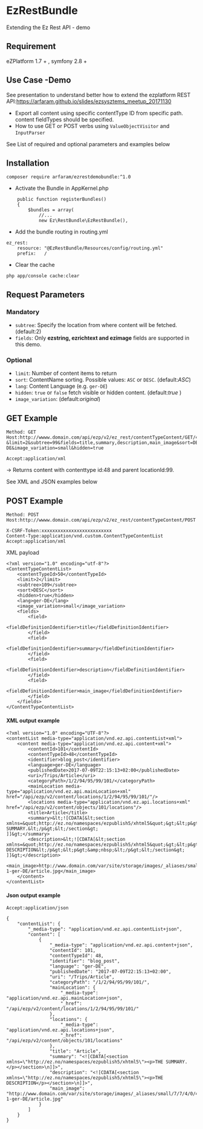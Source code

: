 # EzRestBundle

Extending the Ez Rest API - demo 

## Requirement

eZPlatform 1.7 + , symfony 2.8 +

## Use Case -Demo

See presentation to understand better how to extend the ezplatform REST API:https://arfaram.github.io/slides/ezsysztems_meetup_20171130

- Export all content using specific contentType ID from specific path. content fieldTypes should be specified.
- How to use GET or POST verbs using `ValueObjectVisitor` and `InputParser`

 See List of required and optional parameters and examples below
 
## Installation

```
composer require arfaram/ezrestdemobundle:^1.0
```

- Activate the Bundle in AppKernel.php

```
    public function registerBundles()
    {
        $bundles = array(
            //...
            new Ez\RestBundle\EzRestBundle(),

```

- Add the bundle routing in routing.yml
```
ez_rest:
    resource: "@EzRestBundle/Resources/config/routing.yml"
    prefix:   /
```

- Clear the cache
```
php app/console cache:clear
```

## Request Parameters


### Mandatory
- `subtree`:  Specify the location from where content will be fetched.(default:2)
- `fields`: Only **ezstring, ezrichtext and ezimage** fields are supported in this demo. 

### Optional
- `limit`: Number of content items to return
- `sort`: ContentName sorting. Possible values: `ASC` or `DESC`. (default:*ASC*) 
- `lang`: Content Language (e.g. `ger-DE`)
- `hidden`: `true` or `false` fetch visible or hidden content. (default:*true* )
- `image_variation`: (default:*original*)

## GET Example

```
Method: GET
Host:http://wwww.domain.com/api/ezp/v2/ez_rest/contentTypeContent/GET/48?&limit=2&subtree=99&fields=title,summary,description,main_image&sort=DESC&lang=ger-DE&image_variation=small&hidden=true

Accept:application/xml
```
-> Returns content with contenttype id:48 and parent locationId:99. 

See XML and JSON examples below

## POST Example
```
Method: POST
Host:http://wwww.domain.com/api/ezp/v2/ez_rest/contentTypeContent/POST

X-CSRF-Token:xxxxxxxxxxxxxxxxxxxxxxxxxx
Content-Type:application/vnd.custom.ContentTypeContentList
Accept:application/xml
```
XML payload
```
<?xml version="1.0" encoding="utf-8"?>
<ContentTypeContentList>
    <contentTypeId>50</contentTypeId>
    <limit>2</limit>
    <subtree>109</subtree>
    <sort>DESC</sort>
    <hidden>true</hidden>
    <lang>ger-DE</lang>
    <image_variation>small</image_variation>
    <fields>
    	<field>
    		<fieldDefinitionIdentifier>title</fieldDefinitionIdentifier>
    	</field>
     	<field>
    		<fieldDefinitionIdentifier>summary</fieldDefinitionIdentifier>
    	</field>
     	<field>
    		<fieldDefinitionIdentifier>description</fieldDefinitionIdentifier>
    	</field>
    	<field>
    		<fieldDefinitionIdentifier>main_image</fieldDefinitionIdentifier>
    	</field>
    </fields>
</ContentTypeContentList>
```

#### XML output example
```
<?xml version="1.0" encoding="UTF-8"?>
<contentList media-type="application/vnd.ez.api.contentList+xml">
    <content media-type="application/vnd.ez.api.content+xml">
        <contentId>101</contentId>
        <contentTypeId>48</contentTypeId>
        <identifier>blog_post</identifier>
        <language>ger-DE</language>
        <publishedDate>2017-07-09T22:15:13+02:00</publishedDate>
        <uri>/Trips/Article</uri>
        <categoryPath>/1/2/94/95/99/101/</categoryPath>
        <mainLocation media-type="application/vnd.ez.api.mainLocation+xml" href="/api/ezp/v2/content/locations/1/2/94/95/99/101/"/>
        <locations media-type="application/vnd.ez.api.locations+xml" href="/api/ezp/v2/content/objects/101/locations"/>
        <title>Article</title>
        <summary>&lt;![CDATA[&lt;section xmlns=&quot;http://ez.no/namespaces/ezpublish5/xhtml5&quot;&gt;&lt;p&gt;THE SUMMARY.&lt;/p&gt;&lt;/section&gt;
]]&gt;</summary>
        <description>&lt;![CDATA[&lt;section xmlns=&quot;http://ez.no/namespaces/ezpublish5/xhtml5&quot;&gt;&lt;p&gt;THE DESCRIPTION&lt;/p&gt;&lt;p&gt;&amp;nbsp;&lt;/p&gt;&lt;/section&gt;
]]&gt;</description>
        <main_image>http://www.domain.com/var/site/storage/images/_aliases/small/7/7/4/0/477-1-ger-DE/article.jpg</main_image>
    </content>
</contentList>
```
#### Json output example
```
Accept:application/json
```

```
{
    "contentList": {
        "_media-type": "application/vnd.ez.api.contentList+json",
        "content": [
            {
                "_media-type": "application/vnd.ez.api.content+json",
                "contentId": 101,
                "contentTypeId": 48,
                "identifier": "blog_post",
                "language": "ger-DE",
                "publishedDate": "2017-07-09T22:15:13+02:00",
                "uri": "/Trips/Article",
                "categoryPath": "/1/2/94/95/99/101/",
                "mainLocation": {
                    "_media-type": "application/vnd.ez.api.mainLocation+json",
                    "_href": "/api/ezp/v2/content/locations/1/2/94/95/99/101/"
                },
                "locations": {
                    "_media-type": "application/vnd.ez.api.locations+json",
                    "_href": "/api/ezp/v2/content/objects/101/locations"
                },
                "title": "Article",
                "summary": "<![CDATA[<section xmlns=\"http://ez.no/namespaces/ezpublish5/xhtml5\"><p>THE SUMMARY.</p></section>\n]]>",
                "description": "<![CDATA[<section xmlns=\"http://ez.no/namespaces/ezpublish5/xhtml5\"><p>THE DESCRIPTION</p></section>\n]]>",
                "main_image": "http://www.domain.com/var/site/storage/images/_aliases/small/7/7/4/0/477-1-ger-DE/article.jpg"
            }
        ]
    }
}
```



